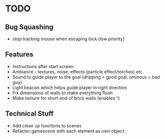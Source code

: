 # TODO

## Bug Squashing

- stop tracking mouse when escaping lock (low priority)

## Features

- Instructions after start screen
- Ambiance - textures, noise, effects (particle effect/torches) etc.
- Sound to guide player to the goal (dripping = good goal, ominous = bad guy) 
- Light beacon which helps guide player in right direction 
- Fix dimensions of walls to make everything flush
- Make texture for short end of brick walls (enables ^)

## Technical Stuff

- Add clean up functions to scenes 
- Refactor gamescene with each element as own object